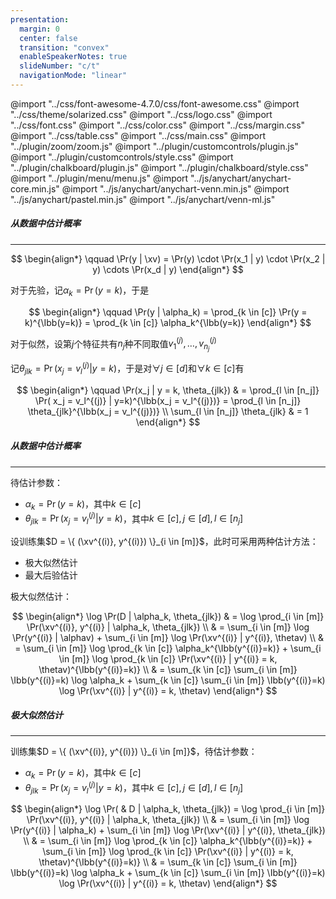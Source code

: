 ```yaml
---
presentation:
  margin: 0
  center: false
  transition: "convex"
  enableSpeakerNotes: true
  slideNumber: "c/t"
  navigationMode: "linear"
---
```


@import "../css/font-awesome-4.7.0/css/font-awesome.css"
@import "../css/theme/solarized.css"
@import "../css/logo.css"
@import "../css/font.css"
@import "../css/color.css"
@import "../css/margin.css"
@import "../css/table.css"
@import "../css/main.css"
@import "../plugin/zoom/zoom.js"
@import "../plugin/customcontrols/plugin.js"
@import "../plugin/customcontrols/style.css"
@import "../plugin/chalkboard/plugin.js"
@import "../plugin/chalkboard/style.css"
@import "../plugin/menu/menu.js"
@import "../js/anychart/anychart-core.min.js"
@import "../js/anychart/anychart-venn.min.js"
@import "../js/anychart/pastel.min.js"
@import "../js/anychart/venn-ml.js"

<!-- slide data-notes="" -->

##### 从数据中估计概率

---

<div class="top2"></div>

$$
\begin{align*}
    \qquad \Pr(y | \xv) = \Pr(y) \cdot \Pr(x_1 | y) \cdot \Pr(x_2 | y) \cdots \Pr(x_d | y)
\end{align*}
$$

对于先验，记$\alpha_k = \Pr(y = k)$，于是

$$
\begin{align*}
    \qquad \Pr(y | \alpha_k) = \prod_{k \in [c]} \Pr(y = k)^{\Ibb(y=k)} = \prod_{k \in [c]} \alpha_k^{\Ibb(y=k)}
\end{align*}
$$

对于似然，设第$j$个特征共有$n_j$种不同取值$v_1^{(j)}, \ldots, v_{n_j}^{(j)}$

<div class="top-2"></div>

记$\theta_{jlk} = \Pr( x_j = v_l^{(j)} | y=k)$，于是对$\forall j \in [d]$和$\forall k \in [c]$有

$$
\begin{align*}
    \qquad \Pr(x_j | y = k, \theta_{jlk}) & = \prod_{l \in [n_j]} \Pr( x_j = v_l^{(j)} | y=k)^{\Ibb(x_j = v_l^{(j)})} = \prod_{l \in [n_j]} \theta_{jlk}^{\Ibb(x_j = v_l^{(j)})} \\
    \sum_{l \in [n_j]} \theta_{jlk} & = 1
\end{align*}
$$

<!-- slide vertical=true data-notes="" -->

##### 从数据中估计概率

---

待估计参数：

- $\alpha_k = \Pr(y = k)$，其中$k \in [c]$
- $\theta_{jlk} = \Pr( x_j = v_l^{(j)} | y=k)$，其中$k \in [c], j \in [d], l \in [n_j]$

<div class="top2"></div>

设训练集$D = \{ (\xv^{(i)}, y^{(i)}) \}_{i \in [m]}$，此时可采用两种估计方法：

- 极大似然估计
- 最大后验估计

<div class="top2"></div>

极大似然估计：

$$
\begin{align*}
    \log \Pr(D | \alpha_k, \theta_{jlk}) & = \log \prod_{i \in [m]} \Pr(\xv^{(i)}, y^{(i)} | \alpha_k, \theta_{jlk}) \\
    & = \sum_{i \in [m]} \log \Pr(y^{(i)} | \alphav) + \sum_{i \in [m]} \log \Pr(\xv^{(i)} | y^{(i)}, \thetav) \\
                           & = \sum_{i \in [m]} \log \prod_{k \in [c]} \alpha_k^{\Ibb(y^{(i)}=k)} + \sum_{i \in [m]} \log \prod_{k \in [c]} \Pr(\xv^{(i)} | y^{(i)} = k, \thetav)^{\Ibb(y^{(i)}=k)} \\
                           & = \sum_{k \in [c]} \sum_{i \in [m]} \Ibb(y^{(i)}=k) \log \alpha_k + \sum_{k \in [c]} \sum_{i \in [m]} \Ibb(y^{(i)}=k) \log \Pr(\xv^{(i)} | y^{(i)} = k, \thetav)
\end{align*}
$$

<!-- slide data-notes="" -->

##### 极大似然估计

---

训练集$D = \{ (\xv^{(i)}, y^{(i)}) \}_{i \in [m]}$，待估计参数：

- $\alpha_k = \Pr(y = k)$，其中$k \in [c]$
- $\theta_{jlk} = \Pr( x_j = v_l^{(j)} | y=k)$，其中$k \in [c], j \in [d], l \in [n_j]$

<div class="top4"></div>

$$
\begin{align*}
    \log \Pr( & D | \alpha_k, \theta_{jlk}) = \log \prod_{i \in [m]} \Pr(\xv^{(i)}, y^{(i)} | \alpha_k, \theta_{jlk}) \\
    & = \sum_{i \in [m]} \log \Pr(y^{(i)} | \alpha_k) + \sum_{i \in [m]} \log \Pr(\xv^{(i)} | y^{(i)}, \theta_{jlk}) \\
                           & = \sum_{i \in [m]} \log \prod_{k \in [c]} \alpha_k^{\Ibb(y^{(i)}=k)} + \sum_{i \in [m]} \log \prod_{k \in [c]} \Pr(\xv^{(i)} | y^{(i)} = k, \thetav)^{\Ibb(y^{(i)}=k)} \\
                           & = \sum_{k \in [c]} \sum_{i \in [m]} \Ibb(y^{(i)}=k) \log \alpha_k + \sum_{k \in [c]} \sum_{i \in [m]} \Ibb(y^{(i)}=k) \log \Pr(\xv^{(i)} | y^{(i)} = k, \thetav)
\end{align*}
$$

